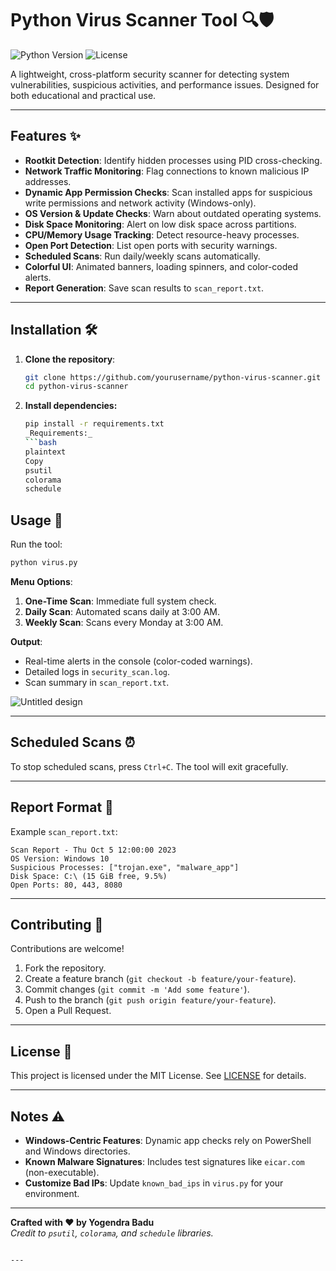 # Python Virus Scanner Tool 🔍🛡️

![Python Version](https://img.shields.io/badge/Python-3.7%2B-blue)
![License](https://img.shields.io/badge/License-MIT-green)

A lightweight, cross-platform security scanner for detecting system vulnerabilities, suspicious activities, and performance issues. Designed for both educational and practical use.

---

## Features ✨
- **Rootkit Detection**: Identify hidden processes using PID cross-checking.
- **Network Traffic Monitoring**: Flag connections to known malicious IP addresses.
- **Dynamic App Permission Checks**: Scan installed apps for suspicious write permissions and network activity (Windows-only).
- **OS Version & Update Checks**: Warn about outdated operating systems.
- **Disk Space Monitoring**: Alert on low disk space across partitions.
- **CPU/Memory Usage Tracking**: Detect resource-heavy processes.
- **Open Port Detection**: List open ports with security warnings.
- **Scheduled Scans**: Run daily/weekly scans automatically.
- **Colorful UI**: Animated banners, loading spinners, and color-coded alerts.
- **Report Generation**: Save scan results to `scan_report.txt`.

---

## Installation 🛠️

1. **Clone the repository**:
   ```bash
   git clone https://github.com/yourusername/python-virus-scanner.git
   cd python-virus-scanner
2. **Install dependencies:**
   ```bash
   pip install -r requirements.txt
   _Requirements:_
   ```bash
   plaintext
   Copy
   psutil
   colorama
   schedule

## Usage 🚀

Run the tool:
```bash
python virus.py
```

**Menu Options**:  
1. **One-Time Scan**: Immediate full system check.  
2. **Daily Scan**: Automated scans daily at 3:00 AM.  
3. **Weekly Scan**: Scans every Monday at 3:00 AM.  

**Output**:  
- Real-time alerts in the console (color-coded warnings).  
- Detailed logs in `security_scan.log`.  
- Scan summary in `scan_report.txt`.  

![Untitled design](https://github.com/user-attachments/assets/620e6c99-ce12-4ac9-b1fc-68c533542775)

---

## Scheduled Scans ⏰  
To stop scheduled scans, press `Ctrl+C`. The tool will exit gracefully.

---

## Report Format 📄  
Example `scan_report.txt`:  
```plaintext
Scan Report - Thu Oct 5 12:00:00 2023
OS Version: Windows 10
Suspicious Processes: ["trojan.exe", "malware_app"]
Disk Space: C:\ (15 GiB free, 9.5%)
Open Ports: 80, 443, 8080
```

---

## Contributing 🤝  
Contributions are welcome!  
1. Fork the repository.  
2. Create a feature branch (`git checkout -b feature/your-feature`).  
3. Commit changes (`git commit -m 'Add some feature'`).  
4. Push to the branch (`git push origin feature/your-feature`).  
5. Open a Pull Request.

---

## License 📜  
This project is licensed under the MIT License. See [LICENSE](LICENSE) for details.

---

## Notes ⚠️  
- **Windows-Centric Features**: Dynamic app checks rely on PowerShell and Windows directories.  
- **Known Malware Signatures**: Includes test signatures like `eicar.com` (non-executable).  
- **Customize Bad IPs**: Update `known_bad_ips` in `virus.py` for your environment.

---

**Crafted with ❤️ by Yogendra Badu**  
*Credit to `psutil`, `colorama`, and `schedule` libraries.*
``` 

---
